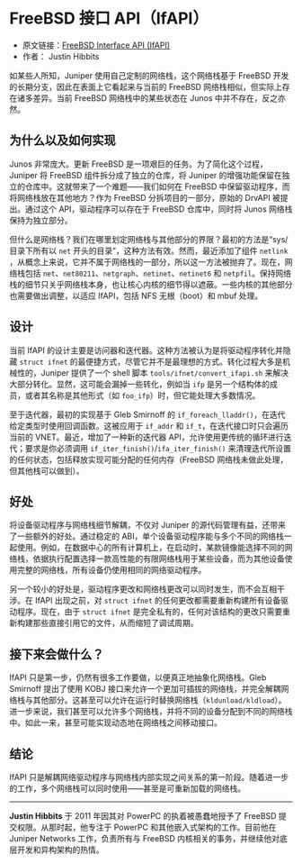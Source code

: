 # FreeBSD 接口 API（IfAPI）

- 原文链接：[FreeBSD Interface API (IfAPI)](https://freebsdfoundation.org/our-work/journal/browser-based-edition/networking-10th-anniversary/freebsd-interface-api-ifapi/)
- 作者： Justin Hibbits

如某些人所知，Juniper 使用自己定制的网络栈，这个网络栈基于 FreeBSD 开发的长期分支，因此在表面上它看起来与当前的 FreeBSD 网络栈相似，但实际上存在诸多差异。当前 FreeBSD 网络栈中的某些状态在 Junos 中并不存在，反之亦然。

## 为什么以及如何实现

Junos 非常庞大。更新 FreeBSD 是一项艰巨的任务。为了简化这个过程，Juniper 将 FreeBSD 组件拆分成了独立的仓库，将 Juniper 的增强功能保留在独立的仓库中。这就带来了一个难题——我们如何在 FreeBSD 中保留驱动程序，而将网络栈放在其他地方？作为 FreeBSD 分拆项目的一部分，原始的 DrvAPI 被提出。通过这个 API，驱动程序可以存在于 FreeBSD 仓库中，同时将 Junos 网络栈保持为独立部分。

但什么是网络栈？我们在哪里划定网络栈与其他部分的界限？最初的方法是“sys/ 目录下所有以 `net` 开头的目录”，这种方法有效。然而，最近添加了组件 `netlink` ，从概念上来说，它并不属于网络栈的一部分，所以这一方法被抛弃了。现在，网络栈包括 `net`、`net80211`、`netgraph`、`netinet`、`netinet6` 和 `netpfil`。保持网络栈的细节只关乎网络栈本身，也让核心内核的细节得以遮蔽。一些内核的其他部分也需要做出调整，以适应 IfAPI，包括 NFS 无根（boot）和 mbuf 处理。

## 设计

当前 IfAPI 的设计主要是访问器和迭代器。这种方法被认为是将驱动程序转化并隐藏 `struct ifnet` 的最便捷方式，尽管它并不是最理想的方式。转化过程大多是机械性的，Juniper 提供了一个 shell 脚本 `tools/ifnet/convert_ifapi.sh` 来解决大部分转化。显然，这可能会漏掉一些转化，例如当 `ifp` 是另一个结构体的成员，或者其名称是其他形式（如 `foo_ifp`）时，但它能处理大多数情况。

至于迭代器，最初的实现基于 Gleb Smirnoff 的 `if_foreach_lladdr()`，在迭代给定类型时使用回调函数。这被应用于 `if_addr` 和 `if_t`，在迭代接口时只会遍历当前的 VNET。最近，增加了一种新的迭代器 API，允许使用更传统的循环进行迭代；要求是你必须调用 `if_iter_finish()`/`ifa_iter_finish()` 来清理迭代所设置的任何状态，包括释放实现可能分配的任何内存（FreeBSD 网络栈未做此处理，但其他栈可以做到）。

## 好处

将设备驱动程序与网络栈细节解耦，不仅对 Juniper 的源代码管理有益，还带来了一些额外的好处。通过稳定的 ABI，单个设备驱动程序能与多个不同的网络栈一起使用。例如，在数据中心的所有计算机上，在启动时，某款镜像能选择不同的网络栈，依据执行配置选择一款高性能的有限网络栈用于某些设备，而为其他设备使用完整的网络栈，所有设备仍使用相同的网络驱动程序。

另一个较小的好处是，驱动程序更改和网络栈更改可以同时发生，而不会互相干涉。在 IfAPI 出现之前，对 `struct ifnet` 的任何更改都需要重新构建所有设备驱动程序。现在，由于 `struct ifnet` 是完全私有的，任何对该结构的更改只需要重新构建那些直接引用它的文件，从而缩短了调试周期。

## 接下来会做什么？

IfAPI 只是第一步，仍然有很多工作要做，以便真正地抽象化网络栈。Gleb Smirnoff 提出了使用 KOBJ 接口来允许一个更加可插拔的网络栈，并完全解耦网络栈与其他部分。这甚至可以允许在运行时替换网络栈（`kldunload/kldload`）。进一步来说，我们甚至可以允许多个网络栈，并将不同的设备分配到不同的网络栈中。如此一来，甚至可能实现动态地在网络栈之间移动接口。

## 结论

IfAPI 只是解耦网络驱动程序与网络栈内部实现之间关系的第一阶段。随着进一步的工作，多个网络栈可以同时使用——甚至是可重新加载的网络栈。

---

**Justin Hibbits** 于 2011 年因其对 PowerPC 的执着被愚蠢地授予了 FreeBSD 提交权限。从那时起，他专注于 PowerPC 和其他嵌入式架构的工作。目前他在 Juniper Networks 工作，负责所有与 FreeBSD 内核相关的事务，并继续他对底层开发和异构架构的热情。
